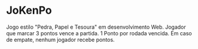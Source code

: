 # JoKenPo

Jogo estilo "Pedra, Papel e Tesoura" em desenvolvimento Web.
Jogador que marcar 3 pontos vence a partida.
1 Ponto por rodada vencida.
Em caso de empate, nenhum jogador recebe pontos.
